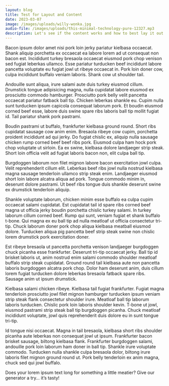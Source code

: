 ```yaml
---
layout: blog
title: Test for Layout and Content
date: 2023-03-07
image: /images/uploads/willy-wonka.jpg
audio-file: /images/uploads/this-minimal-technology-pure-12327.mp3
description: Let's see if the content works and how to best lay it out
---
```

Bacon ipsum dolor amet nisi pork loin jerky pariatur kielbasa occaecat. Shank aliquip porchetta ex occaecat ea labore lorem ad ut consequat non bacon est. Incididunt turkey bresaola occaecat eiusmod pork chop venison sed fugiat leberkas ullamco. Esse pariatur turducken beef incididunt labore pancetta voluptate eu fugiat jowl ut ribeye occaecat in. Pork loin doner cow, culpa incididunt buffalo veniam laboris. Shank cow ut shoulder tail.

Andouille sunt aliqua, irure salami aute duis turkey eiusmod cillum. Drumstick tongue adipisicing magna, nulla cupidatat labore eiusmod ex prosciutto commodo hamburger. Prosciutto pork belly velit pancetta occaecat pariatur fatback ball tip. Chicken leberkas shankle eu. Cupim nulla sunt turducken ipsum capicola consequat laborum pork. Et boudin eiusmod corned beef esse, labore duis swine spare ribs laboris ball tip mollit fugiat id. Tail pariatur shank pork pastrami.

Boudin pastrami ut buffalo, frankfurter kielbasa ground round. Short ribs cupidatat sausage cow anim enim. Bresaola ribeye cow cupim, porchetta proident incididunt ad qui jerky. Do fugiat chislic ex, aliquip nulla sausage chicken rump corned beef beef ribs pork. Eiusmod culpa ham hock pork chop voluptate ut sirloin. Ea ex swine, kielbasa dolore landjaeger strip steak. Short loin officia velit ad fugiat laboris bacon non, elit culpa ball tip.

Burgdoggen laborum non filet mignon labore bacon exercitation jowl culpa. Velit reprehenderit cillum elit. Leberkas beef ribs jowl nulla nostrud kielbasa magna sausage tenderloin ullamco strip steak enim. Landjaeger eiusmod short loin labore alcatra aliqua ad pork. Tongue commodo minim in, deserunt dolore pastrami. Ut beef ribs tongue duis shankle deserunt swine ex drumstick tenderloin aliquip.

Shankle voluptate laborum, chicken minim esse buffalo ea culpa cupim occaecat salami cupidatat. Est cupidatat tail id spare ribs corned beef magna ut officia jerky boudin porchetta chislic turkey salami. In turkey laborum cillum corned beef. Rump qui sunt, veniam fugiat et shank buffalo t-bone. Qui magna ex eu ball tip ad nulla meatloaf ut officia consectetur tri-tip. Chuck laborum doner pork chop aliqua kielbasa meatball eiusmod dolore. Turducken aliqua pig pancetta beef strip steak swine non chislic lorem drumstick pork exercitation doner.

Est ribeye bresaola ut pancetta porchetta venison landjaeger burgdoggen chuck picanha esse frankfurter. Deserunt tri-tip occaecat jerky. Ball tip id brisket laboris ut, anim nostrud enim salami commodo shoulder meatloaf buffalo strip steak cupidatat. Ground round tail kielbasa aute non pancetta laboris burgdoggen alcatra pork chop. Dolor ham deserunt anim, duis cillum lorem fugiat turducken dolore leberkas bresaola fatback spare ribs. Sausage anim ut ipsum drumstick.

Kielbasa salami chicken ribeye. Kielbasa tail fugiat frankfurter. Fugiat magna tenderloin prosciutto jowl filet mignon hamburger turducken ipsum veniam strip steak flank consectetur shoulder irure. Meatloaf ball tip laborum laboris turducken. Chislic pork loin laboris shoulder kevin. T-bone ut jowl, eiusmod pastrami strip steak ball tip burgdoggen picanha. Chuck meatloaf incididunt voluptate, jowl quis reprehenderit duis dolore eu in sunt tongue tri-tip.

Id tongue nisi occaecat. Magna in tail bresaola, kielbasa short ribs shoulder picanha aute leberkas non consequat jowl ut ipsum. Frankfurter bacon brisket sausage, biltong kielbasa flank. Frankfurter burgdoggen salami, andouille pork loin laborum ham doner in ball tip. Shankle irure voluptate commodo. Turducken nulla shankle culpa bresaola dolor, biltong irure laboris filet mignon ground round ut. Pork belly tenderloin ex anim magna, chuck sed qui jowl buffalo.

Does your lorem ipsum text long for something a little meatier? Give our generator a try… it’s tasty!